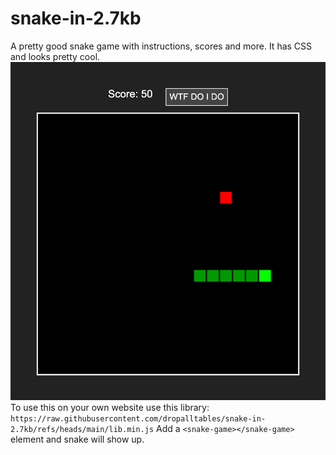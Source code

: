 # snake-in-2.7kb
A pretty good snake game with instructions, scores and more. It has CSS and looks pretty cool.
![Screenshot of the game running.](game.png)
To use this on your own website use this library:
`https://raw.githubusercontent.com/dropalltables/snake-in-2.7kb/refs/heads/main/lib.min.js`
Add a `<snake-game></snake-game>` element and snake will show up.
